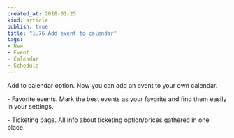 ```yaml
---
created_at: 2018-01-25 
kind: article
publish: true
title: "1.76 Add event to calendar"
tags:
- New
- Event
- Calendar
- Schedule
---
```

Add to calendar option. Now you can add an event to your own calendar.
<p>
<p> - Favorite events. Mark the best events as your favorite and find them easily in your settings.
<p> - Ticketing page. All info about ticketing option/prices gathered in one place.
